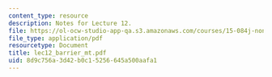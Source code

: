 ```yaml
---
content_type: resource
description: Notes for Lecture 12.
file: https://ol-ocw-studio-app-qa.s3.amazonaws.com/courses/15-084j-nonlinear-programming-spring-2004/8d9c756a3d42b0c15256645a500aafa1_lec12_barrier_mt.pdf
file_type: application/pdf
resourcetype: Document
title: lec12_barrier_mt.pdf
uid: 8d9c756a-3d42-b0c1-5256-645a500aafa1
---
```

